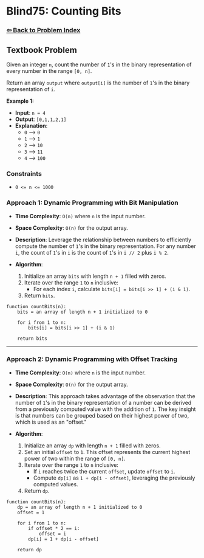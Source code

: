 # Blind75: Counting Bits

### [⇦ Back to Problem Index](../../index.md)

## Textbook Problem

Given an integer `n`, count the number of `1`'s in the binary representation of every number in the range `[0, n]`.

Return an array `output` where `output[i]` is the number of `1`'s in the binary representation of `i`.

**Example 1:**

-   **Input**: `n = 4`
-   **Output**: `[0,1,1,2,1]`
-   **Explanation**:
    -   `0` --> `0`
    -   `1` --> `1`
    -   `2` --> `10`
    -   `3` --> `11`
    -   `4` --> `100`

### Constraints

-   `0 <= n <= 1000`

### Approach 1: Dynamic Programming with Bit Manipulation

-   **Time Complexity**: `O(n)` where `n` is the input number.
-   **Space Complexity**: `O(n)` for the output array.
-   **Description**: Leverage the relationship between numbers to efficiently compute the number of `1`'s in the binary representation. For any number `i`, the count of `1`'s in `i` is the count of `1`'s in `i // 2` plus `i % 2`.
-   **Algorithm**:

    1.  Initialize an array `bits` with length `n + 1` filled with zeros.
    2.  Iterate over the range `1` to `n` inclusive:
        -   For each index `i`, calculate `bits[i] = bits[i >> 1] + (i & 1)`.
    3.  Return `bits`.

```pseudo
function countBits(n):
	bits = an array of length n + 1 initialized to 0

	for i from 1 to n:
		bits[i] = bits[i >> 1] + (i & 1)

	return bits
```

---

### Approach 2: Dynamic Programming with Offset Tracking

-   **Time Complexity**: `O(n)` where `n` is the input number.
-   **Space Complexity**: `O(n)` for the output array.
-   **Description**: This approach takes advantage of the observation that the number of `1`'s in the binary representation of a number can be derived from a previously computed value with the addition of `1`. The key insight is that numbers can be grouped based on their highest power of two, which is used as an "offset."
-   **Algorithm**:

    1. Initialize an array `dp` with length `n + 1` filled with zeros.
    2. Set an initial `offset` to `1`. This offset represents the current highest power of two within the range of `[0, n]`.
    3. Iterate over the range `1` to `n` inclusive:
        - If `i` reaches twice the current `offset`, update `offset` to `i`.
        - Compute `dp[i]` as `1 + dp[i - offset]`, leveraging the previously computed values.
    4. Return `dp`.

```pseudo
function countBits(n):
    dp = an array of length n + 1 initialized to 0
    offset = 1

    for i from 1 to n:
        if offset * 2 == i:
            offset = i
        dp[i] = 1 + dp[i - offset]

    return dp
```

